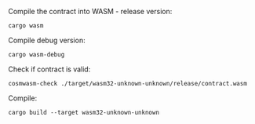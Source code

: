 Compile the contract into WASM - release version:
```
cargo wasm
```

Compile debug version:
```
cargo wasm-debug
```

Check if contract is valid:
```
cosmwasm-check ./target/wasm32-unknown-unknown/release/contract.wasm
```

Compile:
```
cargo build --target wasm32-unknown-unknown
```
